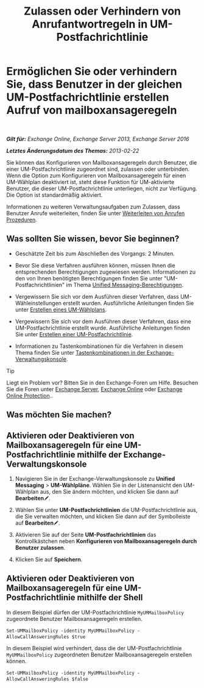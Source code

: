 ﻿---
title: 'Zulassen oder Verhindern von Anrufantwortregeln in UM-Postfachrichtlinie'
TOCTitle: Ermöglichen Sie oder verhindern Sie, dass Benutzer in der gleichen UM-Postfachrichtlinie erstellen Aufruf von mailboxansageregeln
ms:assetid: e44acaa6-d5a8-41e8-94aa-100be0bd6391
ms:mtpsurl: https://technet.microsoft.com/de-de/library/Dd351209(v=EXCHG.150)
ms:contentKeyID: 50554934
ms.date: 05/23/2018
mtps_version: v=EXCHG.150
ms.translationtype: MT
---

# Ermöglichen Sie oder verhindern Sie, dass Benutzer in der gleichen UM-Postfachrichtlinie erstellen Aufruf von mailboxansageregeln

 

_**Gilt für:** Exchange Online, Exchange Server 2013, Exchange Server 2016_

_**Letztes Änderungsdatum des Themas:** 2013-02-22_

Sie können das Konfigurieren von Mailboxansageregeln durch Benutzer, die einer UM-Postfachrichtlinie zugeordnet sind, zulassen oder unterbinden. Wenn die Option zum Konfigurieren von Mailboxansageregeln für einen UM-Wählplan deaktiviert ist, steht diese Funktion für UM-aktivierte Benutzer, die dieser UM-Postfachrichtlinie unterliegen, nicht zur Verfügung. Die Option ist standardmäßig aktiviert.

Informationen zu weiteren Verwaltungsaufgaben zum Zulassen, dass Benutzer Anrufe weiterleiten, finden Sie unter [Weiterleiten von Anrufen Prozeduren](forwarding-calls-procedures-exchange-2013-help.md).

## Was sollten Sie wissen, bevor Sie beginnen?

  - Geschätzte Zeit bis zum Abschließen des Vorgangs: 2 Minuten.

  - Bevor Sie diese Verfahren ausführen können, müssen Ihnen die entsprechenden Berechtigungen zugewiesen werden. Informationen zu den von Ihnen benötigten Berechtigungen finden Sie unter "UM-Postfachrichtlinien" im Thema [Unified Messaging-Berechtigungen](unified-messaging-permissions-exchange-2013-help.md).

  - Vergewissern Sie sich vor dem Ausführen dieser Verfahren, dass UM-Wähleinstellungen erstellt wurden. Ausführliche Anleitungen finden Sie unter [Erstellen eines UM-Wählplans](https://review.docs.microsoft.com/de-de/exchange/voice-mail-unified-messaging/connect-voice-mail-system/create-um-dial-plan).

  - Vergewissern Sie sich vor dem Ausführen dieser Verfahren, dass eine UM-Postfachrichtlinie erstellt wurde. Ausführliche Anleitungen finden Sie unter [Erstellen einer UM-Postfachrichtlinie](https://review.docs.microsoft.com/de-de/exchange/voice-mail-unified-messaging/set-up-voice-mail/create-um-mailbox-policy).

  - Informationen zu Tastenkombinationen für die Verfahren in diesem Thema finden Sie unter [Tastenkombinationen in der Exchange-Verwaltungskonsole](keyboard-shortcuts-in-the-exchange-admin-center-exchange-online-protection-help.md).


> [!TIP]
> Liegt ein Problem vor? Bitten Sie in den Exchange-Foren um Hilfe. Besuchen Sie die Foren unter <A href="https://go.microsoft.com/fwlink/p/?linkid=60612">Exchange Server</A>, <A href="https://go.microsoft.com/fwlink/p/?linkid=267542">Exchange Online</A> oder <A href="https://go.microsoft.com/fwlink/p/?linkid=285351">Exchange Online Protection</A>..



## Was möchten Sie machen?

## Aktivieren oder Deaktivieren von Mailboxansageregeln für eine UM-Postfachrichtlinie mithilfe der Exchange-Verwaltungskonsole

1.  Navigieren Sie in der Exchange-Verwaltungskonsole zu **Unified Messaging** \> **UM-Wählpläne**. Wählen Sie in der Listenansicht den UM-Wählplan aus, den Sie ändern möchten, und klicken Sie dann auf **Bearbeiten**![Bearbeitungssymbol](images/Bb124582.6f53ccb2-1f13-4c02-bea0-30690e6ea71d(EXCHG.150).gif "Bearbeitungssymbol").

2.  Wählen Sie unter **UM-Postfachrichtlinien** die UM-Postfachrichtlinie aus, die Sie verwalten möchten, und klicken Sie dann auf der Symbolleiste auf **Bearbeiten**![Bearbeitungssymbol](images/Bb124582.6f53ccb2-1f13-4c02-bea0-30690e6ea71d(EXCHG.150).gif "Bearbeitungssymbol").

3.  Aktivieren Sie auf der Seite **UM-Postfachrichtlinien** das Kontrollkästchen neben **Konfigurieren von Mailboxansageregeln durch Benutzer zulassen**.

4.  Klicken Sie auf **Speichern**.

## Aktivieren oder Deaktivieren von Mailboxansageregeln für eine UM-Postfachrichtlinie mithilfe der Shell

In diesem Beispiel dürfen der UM-Postfachrichtlinie `MyUMMailboxPolicy` zugeordnete Benutzer Mailboxansageregeln erstellen.

    Set-UMMailboxPolicy -identity MyUMMailboxPolicy -AllowCallAnsweringRules $true

In diesem Beispiel wird verhindert, dass die der UM-Postfachrichtlinie `MyUMMailboxPolicy` zugeordneten Benutzer Mailboxansageregeln erstellen können.

    Set-UMMailboxPolicy -identity MyUMMailboxPolicy -AllowCallAnsweringRules $false

